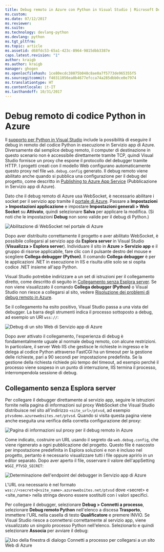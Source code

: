 ```yaml
---
title: Debug remoto in Azure con Python in Visual Studio | Microsoft Docs
ms.custom: 
ms.date: 07/12/2017
ms.reviewer: 
ms.suite: 
ms.technology: devlang-python
ms.devlang: python
ms.tgt_pltfrm: 
ms.topic: article
ms.assetid: d68fdc53-65a1-423c-8964-9815dbb3387e
caps.latest.revision: "1"
author: kraigb
ms.author: kraigb
manager: ghogen
ms.openlocfilehash: 1ce80ecdc38075b048c8ae0a7f5773de965355f5
ms.sourcegitcommit: f40311056ea0b4677efcca74a285dbb0ce0e7974
ms.translationtype: HT
ms.contentlocale: it-IT
ms.lasthandoff: 10/31/2017
---
```

# <a name="remotely-debugging-python-code-on-azure"></a>Debug remoto di codice Python in Azure

Il [supporto per Python in Visual Studio](installation.md) include la possibilità di eseguire il debug in remoto del codice Python in esecuzione in Servizio app di Azure. Diversamente dal semplice debug remoto, il computer di destinazione in questo scenario non è accessibile direttamente tramite TCP, quindi Visual Studio fornisce un proxy che espone il protocollo del debugger tramite HTTP. I progetti creati con il modello Web configurano automaticamente questo proxy nel file `web.debug.config` generato. Il debug remoto viene abilitato anche quando si pubblica una configurazione per il debug del progetto, come descritto in [Publishing to Azure App Service](template-web.md#publishing-to-azure-app-service) (Pubblicazione in Servizio app di Azure).

Dato che il debug remoto di Azure usa WebSocket, è necessario abilitare i socket per il servizio app tramite il [portale di Azure](https://portal.azure.com). Passare a **Impostazioni > Impostazioni applicazione** e impostare **Impostazioni generali > Web Socket** su **Attivato**, quindi selezionare **Salva** per applicare la modifica. (Si noti che le impostazioni **Debug** non sono valide per il debug di Python.)

![Abilitazione di WebSocket nel portale di Azure](media/azure-remote-debugging-enable-web-sockets.png)

Dopo aver distribuito correttamente il progetto e aver abilitato WebSocket, è possibile collegarsi al servizio app da **Esplora server** in Visual Studio (**Visualizza > Esplora server**). Individuare il sito in **Azure > Servizio app** e il gruppo di risorse applicabile, fare clic con il pulsante destro del mouse e scegliere **Collega debugger (Python)**. Il comando **Collega debugger** è per le applicazioni .NET in esecuzione in IIS e risulta utile solo se si ospita codice .NET insieme all'app Python.

Visual Studio potrebbe indirizzare a un set di istruzioni per il collegamento diretto, come descritto di seguito in [Collegamento senza Esplora server](#attaching-without-server-explorer). Se non viene visualizzato il comando **Collega debugger (Python)** o Visual Studio non riesce a collegarsi al sito, vedere [Risoluzione dei problemi di debug remoto in Azure](debugging-azure-remote-troubleshooting.md).

Se il collegamento ha esito positivo, Visual Studio passa a una vista del debugger. La barra degli strumenti indica il processo sottoposto a debug, ad esempio un URI `wss://`:

![Debug di un sito Web di Servizio app di Azure](media/azure-remote-debugging-attached.png)

Dopo aver attivato il collegamento, l'esperienza di debug è fondamentalmente uguale al normale debug remoto, con alcune restrizioni. In particolare, il server Web IIS che gestisce le richieste in ingresso e le delega al codice Python attraverso FastCGI ha un timeout per la gestione delle richieste, pari a 90 secondi per impostazione predefinita. Se la gestione della richiesta richiede più tempo del timeout, ad esempio perché il processo viene sospeso in un punto di interruzione, IIS termina il processo, interrompendola sessione di debug. 

## <a name="attaching-without-server-explorer"></a>Collegamento senza Esplora server

Per collegare il debugger direttamente al servizio app, seguire le istruzioni fornite nella pagina di informazioni sul proxy WebSocket che Visual Studio distribuisce nel sito all'indirizzo `<site_url>/ptvsd`, ad esempio `ptvsdemo.azurewebsites.net/ptvsd`. Quando si visita questa pagina viene anche eseguita una verifica della corretta configurazione del proxy:

![Pagina di informazioni sul proxy per il debug remoto in Azure](media/azure-remote-debugging-proxy-info-page.png)

Come indicato, costruire un URL usando il segreto da `web.debug.config`, che viene rigenerato a ogni pubblicazione del progetto. Questo file è nascosto per impostazione predefinita in Esplora soluzioni e non è incluso nel progetto, pertanto è necessario visualizzare tutti i file oppure aprirlo in un editor separato. Dopo aver aperto il file, osservare il valore dell'appSetting `WSGI_PTVSD_SECRET`:

![Determinazione dell'endpoint del debugger in Servizio app di Azure](media/azure-remote-debugging-secret.png)

L'URL ora necessario è nel formato `wss://<secret>@<site_name>.azurewebsites.net/ptvsd` dove &lt;secret&gt; e &lt;site_name&gt; nella stringa devono essere sostituiti con i valori specifici.

Per collegare il debugger, selezionare **Debug > Connetti a processo**, selezionare **Debug remoto Python** nell'elenco a discesa **Trasporto**, immettere l'URL nella casella di testo **Qualificatore** e premere INVIO. Se Visual Studio riesce a connettersi correttamente al servizio app, viene visualizzato un singolo processo Python nell'elenco. Selezionarlo e quindi selezionare **Associa** per avviare il debug:

![Uso della finestra di dialogo Connetti a processo per collegarsi a un sito Web di Azure](media/azure-remote-debugging-manual-attach.png)
